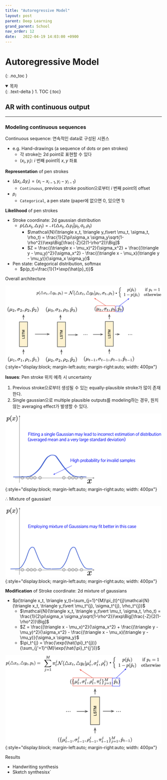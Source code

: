```yaml
---
title: "Autoregressive Model"
layout: post
parent: Deep Learning
grand_parent: School
nav_order: 12
date:   2022-04-19 14:03:00 +0900
---
```

# Autoregressive Model
{: .no_toc }

<details open markdown="block">
  <summary>
    목차
  </summary>
  {: .text-delta }
1. TOC
{:toc}
</details>

## AR with continuous output
---

### Modeling continuous sequences
Continuous sequence: 연속적인 data로 구성된 시퀀스
- e.g. Hand-drawings (a sequence of dots or pen strokes)
  - 각 stroke는 2d point로 표현할 수 있다
  - $(x_i, y_i):$ $i$ 번째 point의 $x, y$ 좌표

**Representation** of pen strokes
- $(\Delta x_i, \Delta y_i) = (x_i - x_{i-1}, y_i - y_{i-1})$
  - `Continuous`, previous stroke position으로부터 $i$ 번째 point의 offset
- $p_i$ 
  - `Categorical`, a pen state (paper에 없으면 0, 있으면 1)

**Likelihood** of pen strokes
- Stroke coordinate: 2d gaussian distribution
  - $p(\triangle x_t, \triangle y_t)=\mathcal{N}(\triangle x_t, \triangle y_t\vert \mu_t, \sigma_t, \rho_t)$
    - $\mathcal{N}(\triangle x_t, \triangle y_t\vert \mu_t, \sigma_t, \rho_t) = \frac{1}{2\pi\sigma_x \sigma_y\sqrt{1-\rho^2}}\exp\Big[\frac{-Z}{2(1-\rho^2)}\Big]$
    - $Z = \frac{(\triangle x - \mu_x)^2}{\sigma_x^2} + \frac{(\triangle y - \mu_y)^2}{\sigma_x^2} - \frac{(\triangle x - \mu_x)(\triangle y - \mu_y)}{\sigma_x \sigma_y}$
- Pen state: Categorical distribution, softmax
  - $p(p_t)=\frac{1}{1+\exp(\hat{p}_t)}$

Overall architecture

![ar_1](../../../assets/images/2022-04-20-image-1.png){:style="display:block; margin-left:auto; margin-right:auto; width: 400px"}

**Issues**: Pen stroke 위치 예측 시 uncertainty
1. Previous stroke으로부터 생성될 수 있는 equally-plausible stroke가 많이 존재한다.
2. Single gaussian으로 multiple plausible outputs를 modeling하는 경우, 원치 않는 averaging effect가 발생할 수 있다. 

![ar_2](../../../assets/images/2022-04-20-image-2.png){:style="display:block; margin-left:auto; margin-right:auto; width: 400px"}

$\therefore$ Mixture of gaussian!

![ar_3](../../../assets/images/2022-04-20-image-3.png){:style="display:block; margin-left:auto; margin-right:auto; width: 400px"}

**Modification** of Stroke coordinate: 2d mixture of gaussians
- $p(\triangle x_t, \triangle y_t)=\sum_{j=1}^{M}\pi_{t}^{j}\mathcal{N}(\triangle x_t, \triangle y_t\vert \mu_t^{j}, \sigma_t^{j}, \rho_t^{j})$
  - $\mathcal{N}(\triangle x_t, \triangle y_t\vert \mu_t, \sigma_t, \rho_t) = \frac{1}{2\pi\sigma_x \sigma_y\sqrt{1-\rho^2}}\exp\Big[\frac{-Z}{2(1-\rho^2)}\Big]$
  - $Z = \frac{(\triangle x - \mu_x)^2}{\sigma_x^2} + \frac{(\triangle y - \mu_y)^2}{\sigma_x^2} - \frac{(\triangle x - \mu_x)(\triangle y - \mu_y)}{\sigma_x \sigma_y}$
  - $\pi_t^{j} = \frac{\exp(\hat{\pi}_t^{j})}{\sum_{j'=1}^{M}\exp(\hat{\pi}_t^{j'})}$

![ar_4](../../../assets/images/2022-04-20-image-4.png){:style="display:block; margin-left:auto; margin-right:auto; width: 400px"}

Results
- Handwriting synthesis
- Sketch synthesisx`